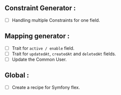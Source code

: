 Constraint Generator :
----------------------
- [ ] Handling multiple Constraints for one field.

Mapping generator :
-------------------
- [ ] Trait for ``active / enable`` field.
- [ ] Trait for ``updatedAt``, ``createdAt`` and ``deletedAt`` fields.
- [ ] Update the Common User.

Global :
--------
- [ ] Create a recipe for Symfony flex.
